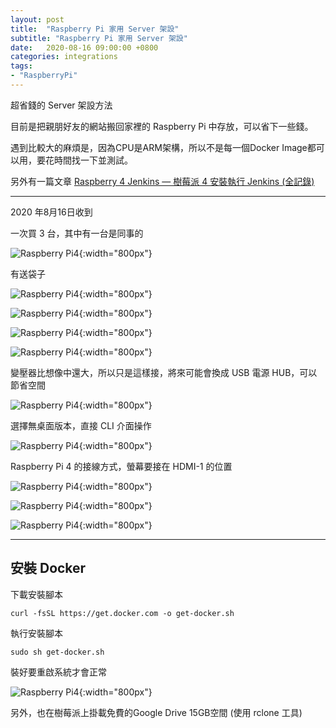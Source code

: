 ```yaml
---
layout: post
title:  "Raspberry Pi 家用 Server 架設"
subtitle: "Raspberry Pi 家用 Server 架設"
date:   2020-08-16 09:00:00 +0800
categories: integrations
tags:
- "RaspberryPi"
---
```


超省錢的 Server 架設方法

目前是把親朋好友的網站搬回家裡的 Raspberry Pi 中存放，可以省下一些錢。

遇到比較大的麻煩是，因為CPU是ARM架構，所以不是每一個Docker Image都可以用，要花時間找一下並測試。

另外有一篇文章 [Raspberry 4 Jenkins — 樹莓派 4 安裝執行 Jenkins (全記錄)](https://hsu-wen-i.medium.com/raspberry-4-jenkins-%E6%A8%B9%E8%8E%93%E6%B4%BE-4-%E5%AE%89%E8%A3%9D%E5%9F%B7%E8%A1%8C-jenkins-%E5%85%A8%E8%A8%98%E9%8C%84-b4899c7219b3)

---

2020 年8月16日收到

一次買 3 台，其中有一台是同事的

![Raspberry Pi4](/images/raspberry-pi4-server/raspberry-pi4-server-01.png){:width="800px"}

有送袋子

![Raspberry Pi4](/images/raspberry-pi4-server/raspberry-pi4-server-02.png){:width="800px"}

![Raspberry Pi4](/images/raspberry-pi4-server/raspberry-pi4-server-03.png){:width="800px"}

![Raspberry Pi4](/images/raspberry-pi4-server/raspberry-pi4-server-04.png){:width="800px"}

![Raspberry Pi4](/images/raspberry-pi4-server/raspberry-pi4-server-05.png){:width="800px"}

變壓器比想像中還大，所以只是這樣接，將來可能會換成 USB 電源 HUB，可以節省空間

![Raspberry Pi4](/images/raspberry-pi4-server/raspberry-pi4-server-06.png){:width="800px"}

選擇無桌面版本，直接 CLI 介面操作

![Raspberry Pi4](/images/raspberry-pi4-server/raspberry-pi4-server-07.png){:width="800px"}

Raspberry Pi 4 的接線方式，螢幕要接在 HDMI-1 的位置

![Raspberry Pi4](/images/raspberry-pi4-server/raspberry-pi4-server-08.png){:width="800px"}

![Raspberry Pi4](/images/raspberry-pi4-server/raspberry-pi4-server-09.png){:width="800px"}

![Raspberry Pi4](/images/raspberry-pi4-server/raspberry-pi4-server-10.png){:width="800px"}

---

## 安裝 Docker

下載安裝腳本

``curl -fsSL https://get.docker.com -o get-docker.sh``

執行安裝腳本

``sudo sh get-docker.sh``

裝好要重啟系統才會正常

![Raspberry Pi4](/images/raspberry-pi4-server/raspberry-pi4-server-11.png){:width="800px"}

另外，也在樹莓派上掛載免費的Google Drive 15GB空間 (使用 rclone 工具)

